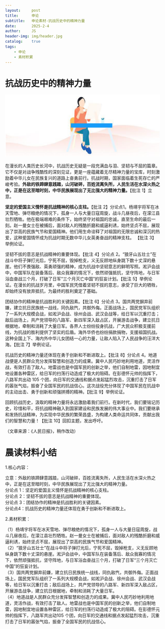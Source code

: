 ```yaml
---
layout:     post
title:      申论
subtitle:   申论素材-抗战历史中的精神力量
date:       2025-2-4
author:     JS
header-img: img/header.jpg
catalog:    true
tags:
    - 申论
    - 素材积累
---
```


# 抗战历史中的精神力量  

![](https://raw.githubusercontent.com/about300/about300.github.io/master/img/sucai.jpg) 

在漫长的人类历史长河中，抗战历史无疑是一段充满血与泪、坚韧与不屈的篇章。它不仅是对战争残酷性的深刻见证，更是一座蕴藏着无尽精神力量的宝库，时刻激励着中华儿女在民族复兴的道路上奋勇前行。抗战时期，国家面临着生死存亡的严峻考验。**外敌的铁蹄肆意践踏，山河破碎，百姓流离失所，人民生活在水深火热之中，正是在这至暗时刻，中华民族展现出了无比强大的精神力量。**【批注 1】立意。  

**坚定的爱国主义情怀是抗战精神的核心支柱。**【批注 2】分论点1。杨靖宇将军在冰天雪地、弹尽粮绝的情况下，孤身一人与大量日寇周旋，战斗几昼夜后，在濛江县壮烈牺牲。他在极端艰难的条件下，始终坚守对祖国的忠诚，直至生命的最后一刻。赵一曼女士在被捕后，面对敌人的残酷折磨和威逼利诱，始终坚贞不屈，展现出了崇高的民族气节和爱国精神。他们用生命诠释了对祖国的无限忠诚和深沉的热爱，这种爱国情怀成为抗战时期无数中华儿女英勇奋战的精神支柱。  【批注 3】举例论证。  

坚韧不拔的意志是抗战精神的重要体现。【批注 4】分论点 2。“狼牙山五壮士”在战斗中将子弹打光后，宁死不屈，毁掉枪支，义无反顾地纵身跳下数十丈深的悬崖。他们不畏强敌、英勇顽强的精神，成为抗战中坚韧意志的鲜明写照。淞沪会战中，中国军队在装备落后、敌众我寡的情况下，依然顽强抵抗，坚守阵地，与日军浴血奋战三个月，打破了日军“三个月灭亡中国”的狂妄计划。【批注 5】举例论证。在漫长的抗战岁月里，中国军民凭借着坚韧不拔的意志，承受了巨大的牺牲，却始终没有放弃抵抗，为最终的胜利奠定了基础。  

团结协作的精神是抗战胜利的关键因素。【批注 6】分论点 3。国共两党摒弃前嫌，建立抗日民族统一战线，同仇敌忾，共御外侮。正面战场上，国民党军队组织了一系列大规模会战，如淞沪会战、徐州会战、武汉会战等，给日军以沉重打击；敌后战场上，共产党领导的八路军、新四军深入敌占区，开展游击战争，建立抗日根据地，牵制和消耗了大量日军。各界人士纷纷投身抗战，广大民众积极支援前线，为抗战的胜利提供了坚实的后盾。海外华侨也纷纷捐款捐物，支援祖国抗战。这种全国上下、海内外中华儿女团结一心的力量，让敌人陷入了人民战争的汪洋大海。【批注 7】举例论证。  

抗战历史的精神力量还体现在勇于创新和不断进取上。【批注 8】分论点 4。地道战便是人民群众充分发挥智慧和创造力的成果。冀中人民巧妙地利用地道，灵活作战，有效打击了敌人。地雷战也是中国军民的创新之举，他们自制地雷，因地制宜地设置各种雷区，给日军的扫荡行动造成了极大的阻碍。在彭德怀元帅的指挥下，八路军共出动 105 个团，向日军的交通线和据点发起猛烈攻击，沉重打击了日军的嚣张气焰，振奋了全国军民的抗战信心。这次战役充分体现了中国军民在抗战中的主动出击、勇于创新和顽强拼搏的精神。【批注 9】举例论证。  

回顾抗战历史，汲取的精神力量将永远激励着我们前行。在新时代，我们要铭记历史，珍惜和平，将抗战精神融入到国家建设和民族发展的伟大事业中。我们要继承和发扬抗战精神，为实现中华民族的繁荣昌盛，为构建人类命运共同体，贡献出我们的智慧和力量！【批注 10】回扣主题，发出呼吁。  

（文章来源：《人民日报》，稍作改动）  

# 晨读材料小结  

1.核心内容：  

立意：外敌的铁蹄肆意践踏，山河破碎，百姓流离失所，人民生活在水深火热之中，正是在这至暗时刻，中华民族展现出了无比强大的精神力量。  
分论点 1：坚定的爱国主义情怀是抗战精神的核心支柱。  
分论点 2：坚韧不拔的意志是抗战精神的重要体现。  
分论点 3：团结协作的精神是抗战胜利的关键因素。  
分论点4：抗战历史的精神力量还体现在勇于创新和不断进取上。  

2.素材积累：  

（1）杨靖宇将军在冰天雪地、弹尽粮绝的情况下，孤身一人与大量日寇周旋，战斗几昼夜后，在濛江县壮烈牺牲。赵一曼女士在被捕后，面对敌人的残酷折磨和威逼利诱，始终坚贞不屈，展现出了崇高的民族气节和爱国精神。  
（2）“狼牙山五壮士”在战斗中将子弹打光后，宁死不屈，毁掉枪支，义无反顾地纵身跳下数十丈深的悬崖。淞沪会战中，中国军队在装备落后、敌众我寡的情况下，依然顽强抵抗，坚守阵地，与日军浴血奋战三个月，打破了日军“三个月灭亡中国”的狂妄计划。  
（3）国共两党摒弃前嫌，建立抗日民族统一战线，同仇敌忾，共御外侮。正面战场上，国民党军队组织了一系列大规模会战，如淞沪会战、徐州会战、武汉会战等，给日军以沉重打击；敌后战场上，共产党领导的八路军、新四军深入敌占区，开展游击战争，建立抗日根据地，牵制和消耗了大量日军。  
（4）地道战是人民群众充分发挥智慧和创造力的成果。冀中人民巧妙地利用地道，灵活作战，有效打击了敌人。地雷战也是中国军民的创新之举，他们自制地雷，因地制宜地设置各种雷区，给日军的扫荡行动造成了极大的阻碍。在彭德怀元帅的指挥下，八路军共出动105 个团，向日军的交通线和据点发起猛烈攻击，沉重打击了日军的嚣张气焰，振奋了全国军民的抗战信心。  